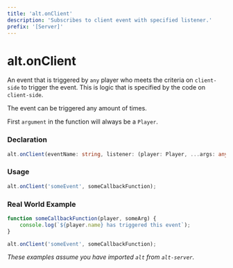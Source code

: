 ```yaml
---
title: 'alt.onClient'
description: 'Subscribes to client event with specified listener.'
prefix: '[Server]'
---
```


# alt.onClient

An event that is triggered by `any` player who meets the criteria on `client-side` to trigger the event. This is logic that is specified by the code on `client-side`.

The event can be triggered any amount of times.

First `argument` in the function will always be a `Player`.

### Declaration

```typescript
alt.onClient(eventName: string, listener: (player: Player, ...args: any[]) => void): void
```

### Usage

```js
alt.onClient('someEvent', someCallbackFunction);
```

### Real World Example

```js
function someCallbackFunction(player, someArg) {
    console.log(`${player.name} has triggered this event`);
}

alt.onClient('someEvent', someCallbackFunction);
```

_These examples assume you have imported `alt` from `alt-server`._